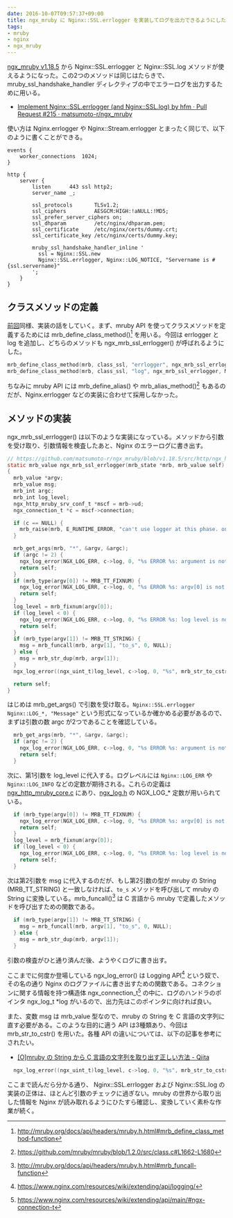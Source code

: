 ```yaml
---
date: 2016-10-07T09:57:37+09:00
title: ngx_mruby に Nginx::SSL.errlogger を実装してログを出力できるようにした
tags:
- mruby
- nginx
- ngx_mruby
---
```

[ngx_mruby v1.18.5](https://github.com/matsumoto-r/ngx_mruby/releases/tag/v1.18.5) から Nginx::SSL.errlogger と Nginx::SSL.log メソッドが使えるようになった。この2つのメソッドは同じはたらきで、mruby_ssl_handshake_handler ディレクティブの中でエラーログを出力するために用いる。

- [Implement Nginx::SSL.errlogger (and Nginx::SSL.log) by hfm · Pull Request #215 · matsumoto-r/ngx_mruby](https://github.com/matsumoto-r/ngx_mruby/pull/215)

使い方は Nginx.errlogger や Nginx::Stream.errlogger とまったく同じで、以下のように書くことができる。

```nginx
events {
    worker_connections  1024;
}

http {
    server {
        listen      443 ssl http2;
        server_name _;

        ssl_protocols       TLSv1.2;
        ssl_ciphers         AESGCM:HIGH:!aNULL:!MD5;
        ssl_prefer_server_ciphers on;
        ssl_dhparam         /etc/nginx/dhparam.pem;
        ssl_certificate     /etc/nginx/certs/dummy.crt;
        ssl_certificate_key /etc/nginx/certs/dummy.key;

        mruby_ssl_handshake_handler_inline '
          ssl = Nginx::SSL.new
          Nginx::SSL.errlogger, Nginx::LOG_NOTICE, "Servername is #{ssl.servername}"
        ';
    }
}
```

クラスメソッドの定義
---

[前回](/2016/10/03/ngx_mruby-mruby_ssl_handshake_handler/)同様、実装の話をしていく。まず、mruby API を使ってクラスメソッドを定義するためには mrb_define_class_method()[^1] を用いる。今回は errlogger と log を追加し、どちらのメソッドも ngx_mrb_ssl_errlogger() が呼ばれるようにした。

```c
mrb_define_class_method(mrb, class_ssl, "errlogger", ngx_mrb_ssl_errlogger, MRB_ARGS_ANY());
mrb_define_class_method(mrb, class_ssl, "log", ngx_mrb_ssl_errlogger, MRB_ARGS_ANY());
```

ちなみに mruby API には mrb_define_alias() や mrb_alias_method()[^2] もあるのだが、Nginx.errlogger などの実装に合わせて採用しなかった。

メソッドの実装
---

ngx_mrb_ssl_errlogger() は以下のような実装になっている。メソッドから引数を受け取り、引数情報を検査したあと、Nginx のエラーログに書き出す。

```c
// https://github.com/matsumoto-r/ngx_mruby/blob/v1.18.5/src/http/ngx_http_mruby_ssl.c#L64-L99
static mrb_value ngx_mrb_ssl_errlogger(mrb_state *mrb, mrb_value self)
{
  mrb_value *argv;
  mrb_value msg;
  mrb_int argc;
  mrb_int log_level;
  ngx_http_mruby_srv_conf_t *mscf = mrb->ud;
  ngx_connection_t *c = mscf->connection;

  if (c == NULL) {
    mrb_raise(mrb, E_RUNTIME_ERROR, "can't use logger at this phase. only use at request phase");
  }

  mrb_get_args(mrb, "*", &argv, &argc);
  if (argc != 2) {
    ngx_log_error(NGX_LOG_ERR, c->log, 0, "%s ERROR %s: argument is not 2", MODULE_NAME, __func__);
    return self;
  }
  if (mrb_type(argv[0]) != MRB_TT_FIXNUM) {
    ngx_log_error(NGX_LOG_ERR, c->log, 0, "%s ERROR %s: argv[0] is not integer", MODULE_NAME, __func__);
    return self;
  }
  log_level = mrb_fixnum(argv[0]);
  if (log_level < 0) {
    ngx_log_error(NGX_LOG_ERR, c->log, 0, "%s ERROR %s: log level is not positive number", MODULE_NAME, __func__);
    return self;
  }
  if (mrb_type(argv[1]) != MRB_TT_STRING) {
    msg = mrb_funcall(mrb, argv[1], "to_s", 0, NULL);
  } else {
    msg = mrb_str_dup(mrb, argv[1]);
  }
  ngx_log_error((ngx_uint_t)log_level, c->log, 0, "%s", mrb_str_to_cstr(mrb, msg));

  return self;
}
```

はじめは mrb_get_args() で引数を受け取る。`Nginx::SSL.errlogger Nginx::LOG_*, "Message"` という形式になっているか確かめる必要があるので、まずは引数の数 argc が2つであることを確認している。

```c
  mrb_get_args(mrb, "*", &argv, &argc);
  if (argc != 2) {
    ngx_log_error(NGX_LOG_ERR, c->log, 0, "%s ERROR %s: argument is not 2", MODULE_NAME, __func__);
    return self;
  }
```

次に、第1引数を log_level に代入する。ログレベルには `Nginx::LOG_ERR` や `Nginx::LOG_INFO` などの定数が期待される。これらの定義は [ngx_http_mruby_core.c](https://github.com/matsumoto-r/ngx_mruby/blob/v1.18.6/src/http/ngx_http_mruby_core.c#L432-L441) にあり、[ngx_log.h](https://github.com/nginx/nginx/blob/release-1.11.4/src/core/ngx_log.h#L16-L24) の NGX_LOG\_\* 定数が用いられている。

```c
  if (mrb_type(argv[0]) != MRB_TT_FIXNUM) {
    ngx_log_error(NGX_LOG_ERR, c->log, 0, "%s ERROR %s: argv[0] is not integer", MODULE_NAME, __func__);
    return self;
  }
  log_level = mrb_fixnum(argv[0]);
  if (log_level < 0) {
    ngx_log_error(NGX_LOG_ERR, c->log, 0, "%s ERROR %s: log level is not positive number", MODULE_NAME, __func__);
    return self;
  }
```

次は第2引数を msg に代入するのだが、もし第2引数の型が mruby の String (MRB_TT_STRING) と一致しなければ、`to_s` メソッドを呼び出して mruby の String に変換している。mrb_funcall()[^3] は C 言語から mruby で定義したメソッドを呼び出すための関数である。

```c
  if (mrb_type(argv[1]) != MRB_TT_STRING) {
    msg = mrb_funcall(mrb, argv[1], "to_s", 0, NULL);
  } else {
    msg = mrb_str_dup(mrb, argv[1]);
  }
```

引数の検査がひと通り済んだ後、ようやくログに書き出す。

ここまでに何度か登場している ngx_log_error() は Logging API[^4] という奴で、その名の通り Nginx のログファイルに書き出すための関数である。コネクションに関する情報を持つ構造体 ngx_connection_t[^5] の中に、ログのハンドラのポインタ ngx_log_t \*log がいるので、出力先はこのポインタに向ければ良い。

また、変数 msg は mrb_value 型なので、mruby の String を C 言語の文字列に直す必要がある。このような目的に適う API は3種類あり、今回は mrb_str_to_cstr() を用いた。各種 API の違いについては、以下の記事を参考にされたい。

- [[O]mruby の String から C 言語の文字列を取り出す正しい方法 - Qiita](http://qiita.com/tsahara@github/items/b2a442af95ac893e10a1)

```c
  ngx_log_error((ngx_uint_t)log_level, c->log, 0, "%s", mrb_str_to_cstr(mrb, msg));
```

ここまで読んだら分かる通り、 Nginx::SSL.errlogger および Nginx::SSL.log の実装の正体は、ほとんど引数のチェックに過ぎない。mruby の世界から取り出した情報を Nginx が読み取れるようにひたすら確認し、変換していく素朴な作業が続く。

[^1]: http://mruby.org/docs/api/headers/mruby.h.html#mrb_define_class_method-function
[^2]: https://github.com/mruby/mruby/blob/1.2.0/src/class.c#L1662-L1680
[^3]: http://mruby.org/docs/api/headers/mruby.h.html#mrb_funcall-function
[^4]: https://www.nginx.com/resources/wiki/extending/api/logging/
[^5]: https://www.nginx.com/resources/wiki/extending/api/main/#ngx-connection-t
